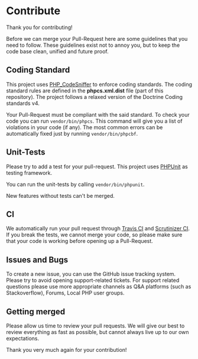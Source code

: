 # Contribute

Thank you for contributing!

Before we can merge your Pull-Request here are some guidelines that you need to follow. These guidelines exist not to
annoy you, but to keep the code base clean, unified and future proof.

## Coding Standard

This project uses [PHP_CodeSniffer](https://github.com/squizlabs/PHP_CodeSniffer) to enforce coding standards. The
coding standard rules are defined in the **phpcs.xml.dist** file (part of this repository). The project follows a
relaxed version of the Doctrine Coding standards v4.

Your Pull-Request must be compliant with the said standard. To check your code you can run `vendor/bin/phpcs`. This
command will give you a list of violations in your code (if any). The most common errors can be automatically fixed just
by running `vendor/bin/phpcbf`.

## Unit-Tests

Please try to add a test for your pull-request. This project uses [PHPUnit](https://phpunit.de/) as testing framework.

You can run the unit-tests by calling `vendor/bin/phpunit`.

New features without tests can't be merged.

## CI

We automatically run your pull request through [Travis CI](https://www.travis-ci.org)
and [Scrutinizer CI](https://scrutinizer-ci.com/). If you break the tests, we cannot merge your code, so please make
sure that your code is working before opening up a Pull-Request.

## Issues and Bugs

To create a new issue, you can use the GitHub issue tracking system. Please try to avoid opening support-related
tickets. For support related questions please use more appropriate channels as Q&A platforms (such as Stackoverflow),
Forums, Local PHP user groups.

## Getting merged

Please allow us time to review your pull requests. We will give our best to review everything as fast as possible, but
cannot always live up to our own expectations.

Thank you very much again for your contribution!
